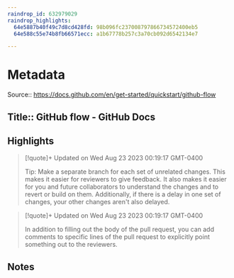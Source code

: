 ```yaml
---
raindrop_id: 632979029
raindrop_highlights:
  64e5887b40f49c7d8cd428fd: 98b096fc237008797866734572400eb5
  64e588c55e74b8fb66571ecc: a1b67778b257c3a70cb092d6542134e7

---
```


# Metadata
Source:: https://docs.github.com/en/get-started/quickstart/github-flow

Title:: GitHub flow - GitHub Docs
---



## Highlights

> [!quote]+ Updated on Wed Aug 23 2023 00:19:17 GMT-0400
>
> Tip: Make a separate branch for each set of unrelated changes. This makes it easier for reviewers to give feedback. It also makes it easier for you and future collaborators to understand the changes and to revert or build on them. Additionally, if there is a delay in one set of changes, your other changes aren&#39;t also delayed.

> [!quote]+ Updated on Wed Aug 23 2023 00:19:17 GMT-0400
>
> In addition to filling out the body of the pull request, you can add comments to specific lines of the pull request to explicitly point something out to the reviewers.
## Notes
